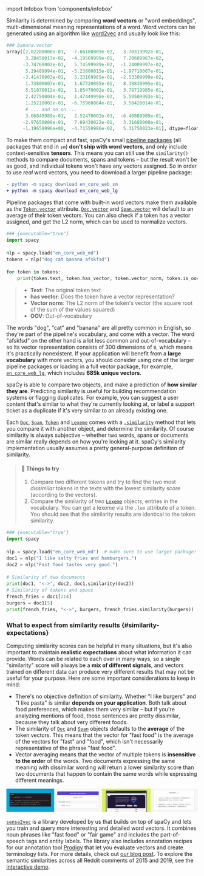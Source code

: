 import Infobox from 'components/infobox'

Similarity is determined by comparing **word vectors** or "word embeddings",
multi-dimensional meaning representations of a word. Word vectors can be
generated using an algorithm like
[word2vec](https://en.wikipedia.org/wiki/Word2vec) and usually look like this:

```python
### banana.vector
array([2.02280000e-01,  -7.66180009e-02,   3.70319992e-01,
       3.28450017e-02,  -4.19569999e-01,   7.20689967e-02,
      -3.74760002e-01,   5.74599989e-02,  -1.24009997e-02,
       5.29489994e-01,  -5.23800015e-01,  -1.97710007e-01,
      -3.41470003e-01,   5.33169985e-01,  -2.53309999e-02,
       1.73800007e-01,   1.67720005e-01,   8.39839995e-01,
       5.51070012e-02,   1.05470002e-01,   3.78719985e-01,
       2.42750004e-01,   1.47449998e-02,   5.59509993e-01,
       1.25210002e-01,  -6.75960004e-01,   3.58420014e-01,
       # ... and so on ...
       3.66849989e-01,   2.52470002e-03,  -6.40089989e-01,
      -2.97650009e-01,   7.89430022e-01,   3.31680000e-01,
      -1.19659996e+00,  -4.71559986e-02,   5.31750023e-01], dtype=float32)
```

<Infobox title="Important note" variant="warning">

To make them compact and fast, spaCy's small [pipeline packages](/models) (all
packages that end in `sm`) **don't ship with word vectors**, and only include
context-sensitive **tensors**. This means you can still use the `similarity()`
methods to compare documents, spans and tokens – but the result won't be as
good, and individual tokens won't have any vectors assigned. So in order to use
_real_ word vectors, you need to download a larger pipeline package:

```diff
- python -m spacy download en_core_web_sm
+ python -m spacy download en_core_web_lg
```

</Infobox>

Pipeline packages that come with built-in word vectors make them available as
the [`Token.vector`](/api/token#vector) attribute.
[`Doc.vector`](/api/doc#vector) and [`Span.vector`](/api/span#vector) will
default to an average of their token vectors. You can also check if a token has
a vector assigned, and get the L2 norm, which can be used to normalize vectors.

```python
### {executable="true"}
import spacy

nlp = spacy.load("en_core_web_md")
tokens = nlp("dog cat banana afskfsd")

for token in tokens:
    print(token.text, token.has_vector, token.vector_norm, token.is_oov)
```

> - **Text**: The original token text.
> - **has vector**: Does the token have a vector representation?
> - **Vector norm**: The L2 norm of the token's vector (the square root of the
>   sum of the values squared)
> - **OOV**: Out-of-vocabulary

The words "dog", "cat" and "banana" are all pretty common in English, so they're
part of the pipeline's vocabulary, and come with a vector. The word "afskfsd" on
the other hand is a lot less common and out-of-vocabulary – so its vector
representation consists of 300 dimensions of `0`, which means it's practically
nonexistent. If your application will benefit from a **large vocabulary** with
more vectors, you should consider using one of the larger pipeline packages or
loading in a full vector package, for example,
[`en_core_web_lg`](/models/en#en_core_web_lg), which includes **685k unique
vectors**.

spaCy is able to compare two objects, and make a prediction of **how similar
they are**. Predicting similarity is useful for building recommendation systems
or flagging duplicates. For example, you can suggest a user content that's
similar to what they're currently looking at, or label a support ticket as a
duplicate if it's very similar to an already existing one.

Each [`Doc`](/api/doc), [`Span`](/api/span), [`Token`](/api/token) and
[`Lexeme`](/api/lexeme) comes with a [`.similarity`](/api/token#similarity)
method that lets you compare it with another object, and determine the
similarity. Of course similarity is always subjective – whether two words, spans
or documents are similar really depends on how you're looking at it. spaCy's
similarity implementation usually assumes a pretty general-purpose definition of
similarity.

> #### 📝 Things to try
>
> 1. Compare two different tokens and try to find the two most _dissimilar_
>    tokens in the texts with the lowest similarity score (according to the
>    vectors).
> 2. Compare the similarity of two [`Lexeme`](/api/lexeme) objects, entries in
>    the vocabulary. You can get a lexeme via the `.lex` attribute of a token.
>    You should see that the similarity results are identical to the token
>    similarity.

```python
### {executable="true"}
import spacy

nlp = spacy.load("en_core_web_md")  # make sure to use larger package!
doc1 = nlp("I like salty fries and hamburgers.")
doc2 = nlp("Fast food tastes very good.")

# Similarity of two documents
print(doc1, "<->", doc2, doc1.similarity(doc2))
# Similarity of tokens and spans
french_fries = doc1[2:4]
burgers = doc1[5]
print(french_fries, "<->", burgers, french_fries.similarity(burgers))
```

### What to expect from similarity results {#similarity-expectations}

Computing similarity scores can be helpful in many situations, but it's also
important to maintain **realistic expectations** about what information it can
provide. Words can be related to each over in many ways, so a single
"similarity" score will always be a **mix of different signals**, and vectors
trained on different data can produce very different results that may not be
useful for your purpose. Here are some important considerations to keep in mind:

- There's no objective definition of similarity. Whether "I like burgers" and "I
  like pasta" is similar **depends on your application**. Both talk about food
  preferences, which makes them very similar – but if you're analyzing mentions
  of food, those sentences are pretty dissimilar, because they talk about very
  different foods.
- The similarity of [`Doc`](/api/doc) and [`Span`](/api/span) objects defaults
  to the **average** of the token vectors. This means that the vector for "fast
  food" is the average of the vectors for "fast" and "food", which isn't
  necessarily representative of the phrase "fast food".
- Vector averaging means that the vector of multiple tokens is **insensitive to
  the order** of the words. Two documents expressing the same meaning with
  dissimilar wording will return a lower similarity score than two documents
  that happen to contain the same words while expressing different meanings.

<Infobox title="Tip: Check out sense2vec" emoji="💡">

[![](../../images/sense2vec.jpg)](https://github.com/explosion/sense2vec)

[`sense2vec`](https://github.com/explosion/sense2vec) is a library developed by
us that builds on top of spaCy and lets you train and query more interesting and
detailed word vectors. It combines noun phrases like "fast food" or "fair game"
and includes the part-of-speech tags and entity labels. The library also
includes annotation recipes for our annotation tool [Prodigy](https://prodi.gy)
that let you evaluate vectors and create terminology lists. For more details,
check out [our blog post](https://explosion.ai/blog/sense2vec-reloaded). To
explore the semantic similarities across all Reddit comments of 2015 and 2019,
see the [interactive demo](https://explosion.ai/demos/sense2vec).

</Infobox>
